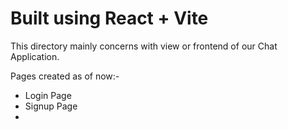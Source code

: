 # Built using React + Vite 

This directory mainly concerns with view or frontend of our Chat Application.

Pages created as of now:-

- Login Page
- Signup Page
- 
